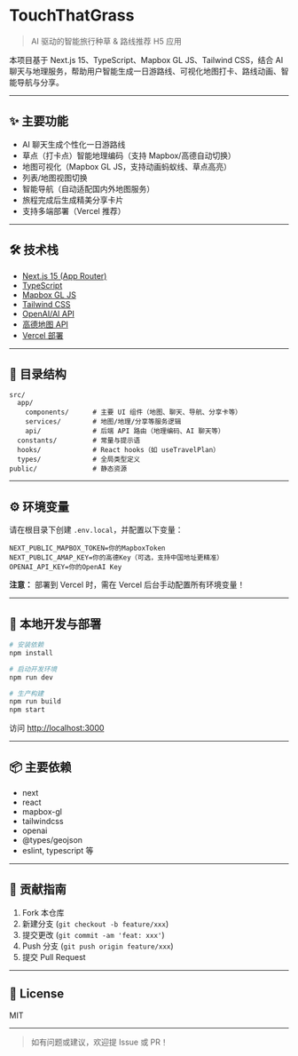 # TouchThatGrass

> AI 驱动的智能旅行种草 & 路线推荐 H5 应用

本项目基于 Next.js 15、TypeScript、Mapbox GL JS、Tailwind CSS，结合 AI 聊天与地理服务，帮助用户智能生成一日游路线、可视化地图打卡、路线动画、智能导航与分享。

---

## ✨ 主要功能

- AI 聊天生成个性化一日游路线
- 草点（打卡点）智能地理编码（支持 Mapbox/高德自动切换）
- 地图可视化（Mapbox GL JS，支持动画蚂蚁线、草点高亮）
- 列表/地图视图切换
- 智能导航（自动适配国内外地图服务）
- 旅程完成后生成精美分享卡片
- 支持多端部署（Vercel 推荐）

---

## 🛠 技术栈

- [Next.js 15 (App Router)](https://nextjs.org/)
- [TypeScript](https://www.typescriptlang.org/)
- [Mapbox GL JS](https://docs.mapbox.com/mapbox-gl-js/)
- [Tailwind CSS](https://tailwindcss.com/)
- [OpenAI/AI API](https://platform.openai.com/)
- [高德地图 API](https://lbs.amap.com/api/webservice/summary/)
- [Vercel 部署](https://vercel.com/)

---

## 📁 目录结构

```
src/
  app/
    components/      # 主要 UI 组件（地图、聊天、导航、分享卡等）
    services/        # 地图/地理/分享等服务逻辑
    api/             # 后端 API 路由（地理编码、AI 聊天等）
  constants/         # 常量与提示语
  hooks/             # React hooks（如 useTravelPlan）
  types/             # 全局类型定义
public/              # 静态资源
```

---

## ⚙️ 环境变量

请在根目录下创建 `.env.local`，并配置以下变量：

```env
NEXT_PUBLIC_MAPBOX_TOKEN=你的MapboxToken
NEXT_PUBLIC_AMAP_KEY=你的高德Key（可选，支持中国地址更精准）
OPENAI_API_KEY=你的OpenAI Key
```

**注意：** 部署到 Vercel 时，需在 Vercel 后台手动配置所有环境变量！

---

## 🚀 本地开发与部署

```bash
# 安装依赖
npm install

# 启动开发环境
npm run dev

# 生产构建
npm run build
npm start
```

访问 [http://localhost:3000](http://localhost:3000)

---

## 📦 主要依赖

- next
- react
- mapbox-gl
- tailwindcss
- openai
- @types/geojson
- eslint, typescript 等

---

## 🤝 贡献指南

1. Fork 本仓库
2. 新建分支 (`git checkout -b feature/xxx`)
3. 提交更改 (`git commit -am 'feat: xxx'`)
4. Push 分支 (`git push origin feature/xxx`)
5. 提交 Pull Request

---

## 📄 License

MIT

---

> 如有问题或建议，欢迎提 Issue 或 PR！
